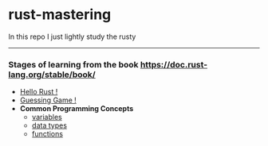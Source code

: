 # rust-mastering

 In this repo I just lightly study the rusty

---

### Stages of learning from the book https://doc.rust-lang.org/stable/book/
- [Hello Rust !](/hello_rust)
- [Guessing Game !](/guessing_game)
- **Common Programming Concepts** 
    - [variables](/common_concepts/variables)
    - [data types](/common_concepts/data_types/)
    - [functions](/common_concepts/functions)